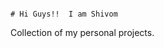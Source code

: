                                                                                              # Hi Guys!!  I am Shivom
Collection of my personal projects.

